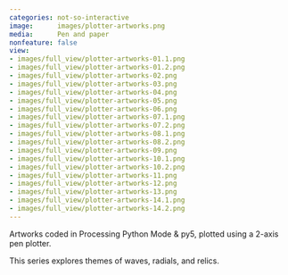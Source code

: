 ```yaml
---
categories: not-so-interactive
image:      images/plotter-artworks.png
media:      Pen and paper
nonfeature: false
view:
- images/full_view/plotter-artworks-01.1.png
- images/full_view/plotter-artworks-01.2.png
- images/full_view/plotter-artworks-02.png
- images/full_view/plotter-artworks-03.png
- images/full_view/plotter-artworks-04.png
- images/full_view/plotter-artworks-05.png
- images/full_view/plotter-artworks-06.png
- images/full_view/plotter-artworks-07.1.png
- images/full_view/plotter-artworks-07.2.png
- images/full_view/plotter-artworks-08.1.png
- images/full_view/plotter-artworks-08.2.png
- images/full_view/plotter-artworks-09.png
- images/full_view/plotter-artworks-10.1.png
- images/full_view/plotter-artworks-10.2.png
- images/full_view/plotter-artworks-11.png
- images/full_view/plotter-artworks-12.png
- images/full_view/plotter-artworks-13.png
- images/full_view/plotter-artworks-14.1.png
- images/full_view/plotter-artworks-14.2.png
---
```

Artworks coded in Processing Python Mode & py5, plotted using a 2-axis pen plotter. 

This series explores themes of waves, radials, and relics.
